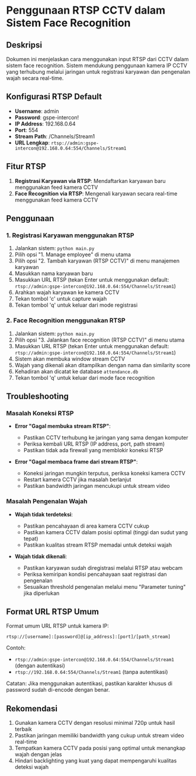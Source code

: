 # Penggunaan RTSP CCTV dalam Sistem Face Recognition

## Deskripsi
Dokumen ini menjelaskan cara menggunakan input RTSP dari CCTV dalam sistem face recognition. Sistem mendukung penggunaan kamera IP CCTV yang terhubung melalui jaringan untuk registrasi karyawan dan pengenalan wajah secara real-time.

## Konfigurasi RTSP Default
- **Username**: admin
- **Password**: gspe-intercon!
- **IP Address**: 192.168.0.64
- **Port**: 554
- **Stream Path**: /Channels/Stream1
- **URL Lengkap**: `rtsp://admin:gspe-intercon@192.168.0.64:554/Channels/Stream1`

## Fitur RTSP
1. **Registrasi Karyawan via RTSP**: Mendaftarkan karyawan baru menggunakan feed kamera CCTV
2. **Face Recognition via RTSP**: Mengenali karyawan secara real-time menggunakan feed kamera CCTV

## Penggunaan

### 1. Registrasi Karyawan menggunakan RTSP
1. Jalankan sistem: `python main.py`
2. Pilih opsi "1. Manage employee" di menu utama
3. Pilih opsi "2. Tambah karyawan (RTSP CCTV)" di menu manajemen karyawan
4. Masukkan nama karyawan baru
5. Masukkan URL RTSP (tekan Enter untuk menggunakan default: `rtsp://admin:gspe-intercon@192.168.0.64:554/Channels/Stream1`)
6. Arahkan wajah karyawan ke kamera CCTV
7. Tekan tombol 'c' untuk capture wajah
8. Tekan tombol 'q' untuk keluar dari mode registrasi

### 2. Face Recognition menggunakan RTSP
1. Jalankan sistem: `python main.py`
2. Pilih opsi "3. Jalankan face recognition (RTSP CCTV)" di menu utama
3. Masukkan URL RTSP (tekan Enter untuk menggunakan default: `rtsp://admin:gspe-intercon@192.168.0.64:554/Channels/Stream1`)
4. Sistem akan membuka window stream CCTV
5. Wajah yang dikenali akan ditampilkan dengan nama dan similarity score
6. Kehadiran akan dicatat ke database `attendance.db`
7. Tekan tombol 'q' untuk keluar dari mode face recognition

## Troubleshooting

### Masalah Koneksi RTSP
- **Error "Gagal membuka stream RTSP"**: 
  - Pastikan CCTV terhubung ke jaringan yang sama dengan komputer
  - Periksa kembali URL RTSP (IP address, port, path stream)
  - Pastikan tidak ada firewall yang memblokir koneksi RTSP

- **Error "Gagal membaca frame dari stream RTSP"**:
  - Koneksi jaringan mungkin terputus, periksa koneksi kamera CCTV
  - Restart kamera CCTV jika masalah berlanjut
  - Pastikan bandwidth jaringan mencukupi untuk stream video

### Masalah Pengenalan Wajah
- **Wajah tidak terdeteksi**:
  - Pastikan pencahayaan di area kamera CCTV cukup
  - Pastikan kamera CCTV dalam posisi optimal (tinggi dan sudut yang tepat)
  - Pastikan kualitas stream RTSP memadai untuk deteksi wajah

- **Wajah tidak dikenali**:
  - Pastikan karyawan sudah diregistrasi melalui RTSP atau webcam
  - Periksa kemiripan kondisi pencahayaan saat registrasi dan pengenalan
  - Sesuaikan threshold pengenalan melalui menu "Parameter tuning" jika diperlukan

## Format URL RTSP Umum
Format umum URL RTSP untuk kamera IP:
```
rtsp://[username]:[password]@[ip_address]:[port]/[path_stream]
```

Contoh:
- `rtsp://admin:gspe-intercon@192.168.0.64:554/Channels/Stream1` (dengan autentikasi)
- `rtsp://192.168.0.64:554/Channels/Stream1` (tanpa autentikasi)

Catatan: Jika menggunakan autentikasi, pastikan karakter khusus di password sudah di-encode dengan benar.

## Rekomendasi
1. Gunakan kamera CCTV dengan resolusi minimal 720p untuk hasil terbaik
2. Pastikan jaringan memiliki bandwidth yang cukup untuk stream video real-time
3. Tempatkan kamera CCTV pada posisi yang optimal untuk menangkap wajah dengan jelas
4. Hindari backlighting yang kuat yang dapat mempengaruhi kualitas deteksi wajah